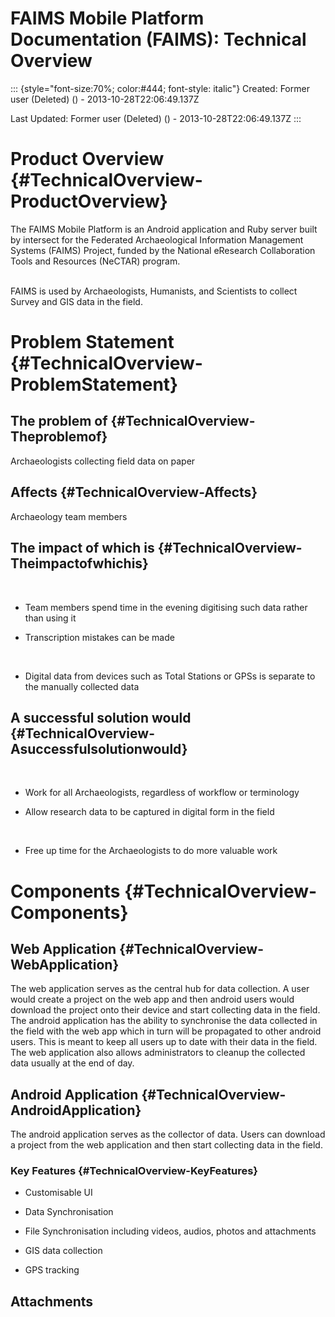 FAIMS Mobile Platform Documentation (FAIMS): Technical Overview
===============================================================

::: {style="font-size:70%; color:#444; font-style: italic"}
Created: Former user (Deleted) () - 2013-10-28T22:06:49.137Z

Last Updated: Former user (Deleted) () - 2013-10-28T22:06:49.137Z
:::

<div>

Product Overview {#TechnicalOverview-ProductOverview}
================

The FAIMS Mobile Platform is an Android application and Ruby server
built by intersect for the Federated Archaeological Information
Management Systems (FAIMS) Project, funded by the National eResearch
Collaboration Tools and Resources (NeCTAR) program.

\
FAIMS is used by Archaeologists, Humanists, and Scientists to collect
Survey and GIS data in the field.

 Problem Statement {#TechnicalOverview-ProblemStatement}
=================

The problem of {#TechnicalOverview-Theproblemof}
--------------

Archaeologists collecting field data on paper

Affects {#TechnicalOverview-Affects}
-------

Archaeology team members

The impact of which is {#TechnicalOverview-Theimpactofwhichis}
----------------------

 

-   Team members spend time in the evening digitising such data rather
    than using it

<!-- -->

-   Transcription mistakes can be made

 

-   Digital data from devices such as Total Stations or GPSs is separate
    to the manually collected data

A successful solution would {#TechnicalOverview-Asuccessfulsolutionwould}
---------------------------

 

-   Work for all Archaeologists, regardless of workflow or terminology

<!-- -->

-   Allow research data to be captured in digital form in the field

 

-   Free up time for the Archaeologists to do more valuable work

Components {#TechnicalOverview-Components}
==========

Web Application {#TechnicalOverview-WebApplication}
---------------

The web application serves as the central hub for data collection. A
user would create a project on the web app and then android users would
download the project onto their device and start collecting data in the
field.\
The android application has the ability to synchronise the data
collected in the field with the web app which in turn will be propagated
to other android users. This is meant to keep all users up to date with
their data in the field.\
The web application also allows administrators to cleanup the collected
data usually at the end of day.

Android Application {#TechnicalOverview-AndroidApplication}
-------------------

The android application serves as the collector of data. Users can
download a project from the web application and then start collecting
data in the field.

### Key Features {#TechnicalOverview-KeyFeatures}

-   Customisable UI

<!-- -->

-   Data Synchronisation

<!-- -->

-   File Synchronisation including videos, audios, photos and
    attachments

<!-- -->

-   GIS data collection

<!-- -->

-   GPS tracking

</div>

Attachments
-----------
